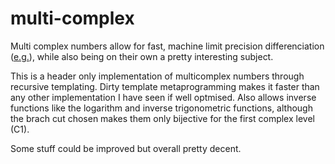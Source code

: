 # multi-complex

Multi complex numbers allow for fast, machine limit precision differenciation ([e.g.](https://dl.acm.org/doi/abs/10.1145/3378538)), while also being
on their own a pretty interesting subject.

This is a header only implementation of multicomplex numbers through recursive templating. Dirty template metaprogramming makes it faster than any other implementation I have seen if well optmised. Also allows inverse functions like the logarithm and inverse trigonometric functions, although the brach cut chosen makes them 
only bijective for the first complex level (C1).

Some stuff could be improved but overall pretty decent.
